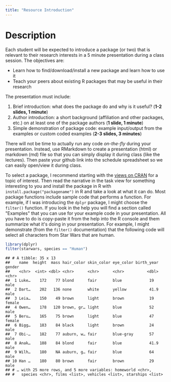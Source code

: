 ```yaml
---
title: "Resource Introduction"
---
```


# Description

Each student will be expected to introduce a package (or two) that is relevant to their research interests in a 5 minute presentation during a class session.  The objectives are:

* Learn how to find/download/install a new package and learn how to use it
* Teach your peers about existing R packages that may be useful in their research

The presentation must include:

1. Brief introduction: what does the package do and why is it useful? (**1-2 slides, 1 minute**)
2. Author introduction: a short background (affiliation and other packages, etc.) on at least one of the package authors (**1 slide, 1 minute**)
2. Simple demonstration of package code: example input/output from the examples or custom coded examples (**2-3 slides, 3 minutes**)

There will not be time to actually run any code *on-the-fly* during your presentation.  Instead, use RMarkdown to create a presentation (html) or markdown (md) file so that you can simply display it during class (like the lectures).  Then paste your github link into the schedule spreadsheet so we can easily open/view it during class.

To select a package, I recommend starting with the [views on CRAN](https://cran.r-project.org/web/views/) for a topic of interest.  Then read the narrative in the task view for something interesting to you and install the package in R with `install.package("packagename")` in R and take a look at what it can do.  Most package functions include sample code that performs a function.    For example, if I was introducing the `dplyr` package, I might choose the `filter()` function.  If you look in the help you will find a section called "Examples" that you can use for your example code in your presentation.  All you have to do is copy-paste it from the help into the R console and them summarize what it's doing in your presentation.  For example, I might demonstrate (from the `filter()` documentation) that the following code will select all characters from Star Wars that are human.


```r
library(dplyr)
filter(starwars, species == "Human")
```

```
## # A tibble: 35 x 13
##    name  height  mass hair_color skin_color eye_color birth_year gender
##    <chr>  <int> <dbl> <chr>      <chr>      <chr>          <dbl> <chr> 
##  1 Luke…    172    77 blond      fair       blue            19   male  
##  2 Dart…    202   136 none       white      yellow          41.9 male  
##  3 Leia…    150    49 brown      light      brown           19   female
##  4 Owen…    178   120 brown, gr… light      blue            52   male  
##  5 Beru…    165    75 brown      light      blue            47   female
##  6 Bigg…    183    84 black      light      brown           24   male  
##  7 Obi-…    182    77 auburn, w… fair       blue-gray       57   male  
##  8 Anak…    188    84 blond      fair       blue            41.9 male  
##  9 Wilh…    180    NA auburn, g… fair       blue            64   male  
## 10 Han …    180    80 brown      fair       brown           29   male  
## # … with 25 more rows, and 5 more variables: homeworld <chr>,
## #   species <chr>, films <list>, vehicles <list>, starships <list>
```




